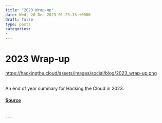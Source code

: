 ```yaml
---
title: "2023 Wrap-up"
date: Wed, 20 Dec 2023 01:25:13 +0000
draft: false
type: posts
categories: 
- 
---
```

# 2023 Wrap-up
https://hackingthe.cloud/assets/images/social/blog/2023_wrap-up.png
<br/>

<br/>
An end of year summary for Hacking the Cloud in 2023.

#### [Source](https://hackingthe.cloud/blog/2023_wrap-up/)

<br/>
---
